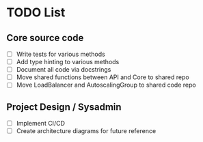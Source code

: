 # TODO  List

## Core source code
- [ ] Write tests for various methods
- [ ] Add type hinting to various methods 
- [ ] Document all code via docstrings
- [ ] Move shared functions between API and Core to shared repo
- [ ] Move LoadBalancer and AutoscalingGroup to shared code repo
## Project Design / Sysadmin
- [ ] Implement CI/CD
- [ ] Create architecture diagrams for future reference